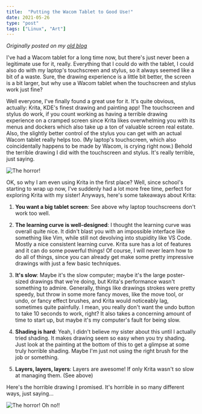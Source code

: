 ```yaml
---
title:  "Putting the Wacom Tablet to Good Use!"
date: 2021-05-26
type: "post"
tags: ["Linux", "Art"]
---
```



*Originally posted on my [old blog](https://github.com/Ta180m/blog/blob/main/_posts/2021-05-26-putting-wacom-tablet-good-use.md)*


I've had a Wacom tablet for a long time now, but there's just never been a legitimate use for it, really. Everything that I could do with the tablet, I could also do with my laptop's touchscreen and stylus, so it always seemed like a bit of a waste. Sure, the drawing experience is a little bit better, the screen is a bit larger, but why use a Wacom tablet when the touchscreen and stylus work just fine?

Well everyone, I've finally found a great use for it. It's quite obvious, actually: Krita, KDE's finest drawing and painting app! The touchscreen and stylus do work, if you count working as having a terrible drawing experience on a cramped screen since Krita likes overwhelming you with its menus and dockers which also take up a ton of valuable screen real estate. Also, the slightly better control of the stylus you can get with an actual Wacom tablet really helps too. (My laptop's touchscreen, which also coincidentally happens to be made by Wacom, is crying right now.) Behold the terrible drawing I did with the touchscreen and stylus. It's really terrible, just saying.

![The horror!](/images/zebruh.png)

OK, so why I am even using Krita in the first place? Well, since school's starting to wrap up now, I've suddenly had a lot more free time, perfect for exploring Krita with my sister! Anyways, here's some takeaways about Krita:

1. **You want a big tablet screen**: See above why laptop touchscreens don't work too well.

2. **The learning curve is well-designed**: I thought the learning curve was overall quite nice. It didn't blast you with an impossible interface like something like Vim, while still not devolving into stupidity like VS Code. Mostly a nice consistent learning curve. Krita sure has a lot of features and it can do some powerful things! Of course, I will never learn how to do all of things, since you can already get make some pretty impressive drawings with just a few basic techniques.

3. **It's slow**: Maybe it's the slow computer; maybe it's the large poster-sized drawings that we're doing, but Krita's performance wasn't something to admire. Generally, things like drawings strokes were pretty speedy, but throw in some more fancy moves, like the move tool, or undo, or fancy effect brushes, and Krita would noticeably lag, sometimes quite painfully. I mean, you really don't want the undo button to take 10 seconds to work, right? It also takes a concerning amount of time to start up, but maybe it's my computer's fault for being slow.

4. **Shading is hard**: Yeah, I didn't believe my sister about this until I actually tried shading. It makes drawing seem so easy when you try shading. Just look at the painting at the bottom of this to get a glimpse at some truly horrible shading. Maybe I'm just not using the right brush for the job or something.

5. **Layers, layers, layers**: Layers are awesome! If only Krita wasn't so slow at managing them. (See above)

Here's the horrible drawing I promised. It's horrible in so many different ways, just saying...

![The horror! Oh no!!](/images/llama.png)

